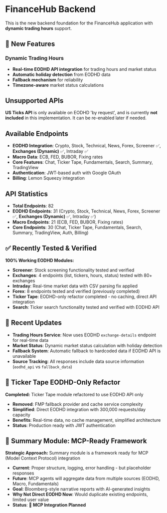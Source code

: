 # FinanceHub Backend

This is the new backend foundation for the FinanceHub application with **dynamic trading hours** support.

## 🚀 **New Features**

### **Dynamic Trading Hours**
- **Real-time EODHD API integration** for trading hours and market status
- **Automatic holiday detection** from EODHD data
- **Fallback mechanism** for reliability
- **Timezone-aware** market status calculations

## Unsupported APIs

**US Ticks API** is only available on EODHD 'by request', and is currently **not included** in this implementation. It can be re-enabled later if needed.

## Available Endpoints

- **EODHD Integration**: Crypto, Stock, Technical, News, Forex, Screener ✅, **Exchanges (Dynamic)** ✅, Intraday ✅
- **Macro Data**: ECB, FED, BUBOR, Fixing rates
- **Core Features**: Chat, Ticker Tape, Fundamentals, Search, Summary, TradingView
- **Authentication**: JWT-based auth with Google OAuth
- **Billing**: Lemon Squeezy integration

## API Statistics

- **Total Endpoints**: 82
- **EODHD Endpoints**: 31 (Crypto, Stock, Technical, News, Forex, Screener ✅, **Exchanges (Dynamic)** ✅, Intraday ✅)
- **Macro Endpoints**: 21 (ECB, FED, BUBOR, Fixing rates)
- **Core Endpoints**: 30 (Chat, Ticker Tape, Fundamentals, Search, Summary, TradingView, Auth, Billing)

## ✅ **Recently Tested & Verified**

**100% Working EODHD Modules:**
- **Screener**: Stock screening functionality tested and verified
- **Exchanges**: 4 endpoints (list, tickers, hours, status) tested with 80+ exchanges  
- **Intraday**: Real-time market data with CSV parsing fix applied
- **Forex**: 8 endpoints tested and verified (previously completed)
- **Ticker Tape**: EODHD-only refactor completed - no caching, direct API integration
- **Search**: Ticker search functionality tested and verified with EODHD API

## 🔄 **Recent Updates**

- **Trading Hours Service**: Now uses EODHD `exchange-details` endpoint for real-time data
- **Market Status**: Dynamic market status calculation with holiday detection
- **Fallback System**: Automatic fallback to hardcoded data if EODHD API is unavailable
- **Source Tracking**: All responses include data source information (`eodhd_api` vs `fallback_data`)

## 🎯 **Ticker Tape EODHD-Only Refactor**

**Completed:** Ticker Tape module refactored to use EODHD API only
- **Removed**: FMP fallback provider and cache service complexity
- **Simplified**: Direct EODHD integration with 300,000 requests/day capacity
- **Benefits**: Real-time data, no cache management, simplified architecture
- **Status**: Production ready with JWT authentication

## 🔄 **Summary Module: MCP-Ready Framework**

**Strategic Approach:** Summary module is a framework ready for MCP (Model Context Protocol) integration
- **Current**: Proper structure, logging, error handling - but placeholder responses
- **Future**: MCP agents will aggregate data from multiple sources (EODHD, Macro, Fundamentals)
- **Goal**: Bloomberg-style narrative reports with AI-generated insights
- **Why Not Direct EODHD Now**: Would duplicate existing endpoints, limited user value
- **Status**: 🔄 **MCP Integration Planned**
